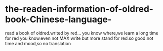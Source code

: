 # the-readen-information-of-oldred-book-Chinese-language-
read a book of oldred.writed by red... you know where,we learn a long time for red you know.even not MAX write but more stand for red.so good.not time and mood,so no translation 
